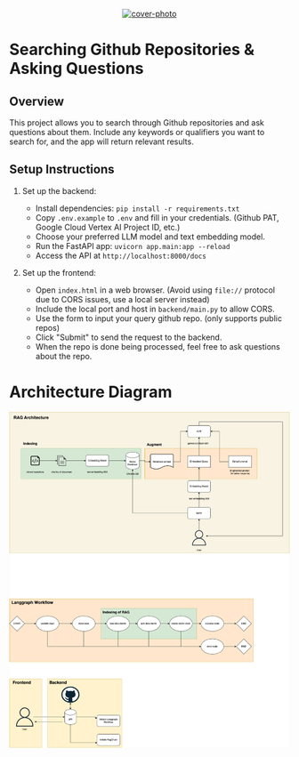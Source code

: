
<p align="center">
   <a href="https://youtu.be/aV4cq7W9uY0">
      <img src="./" alt="cover-photo"/>
   </a>
</p>

# Searching Github Repositories & Asking Questions

## Overview
This project allows you to search through Github repositories and ask questions about them. 
Include any keywords or qualifiers you want to search for, and the app will return relevant results.

## Setup Instructions
1. Set up the backend:
   - Install dependencies: `pip install -r requirements.txt`
   - Copy `.env.example` to `.env` and fill in your credentials. (Github PAT, Google Cloud Vertex AI Project ID, etc.)
   - Choose your preferred LLM model and text embedding model.
   - Run the FastAPI app: `uvicorn app.main:app --reload`
   - Access the API at `http://localhost:8000/docs`

2. Set up the frontend:
    - Open `index.html` in a web browser. (Avoid using `file://` protocol due to CORS issues, use a local server instead)
    - Include the local port and host in `backend/main.py` to allow CORS.
    - Use the form to input your query github repo. (only supports public repos)
    - Click "Submit" to send the request to the backend.
    - When the repo is done being processed, feel free to ask questions about the repo.

# Architecture Diagram

![architecture_diagram](./4052_a2.drawio.png)

